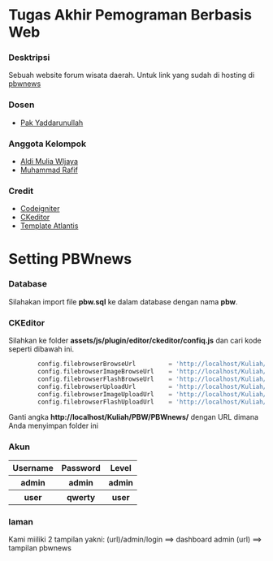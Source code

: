 # Tugas Akhir Pemograman Berbasis Web

### Desktripsi
Sebuah website forum wisata daerah. Untuk link yang sudah di hosting di 
[pbwnews](https://pbwnewss.000webhostapp.com/ "pbwnews")

### Dosen
- [Pak Yaddarunullah](https://github.com/yaddarabullah "Pak Yaddarunullah")

### Anggota Kelompok
- [Aldi Mulia WIjaya](https://github.com/promtom "Aldi Mulia WIjaya")
- [Muhammad Rafif](https://github.com/MRafif950 "Muhammad Rafif")

### Credit
- [Codeigniter](https://codeigniter.com/download/ "Codeigniter")
- [CKeditor](https://ckeditor.com/ "CKeditor")
- [Template Atlantis](https://themekita.com/demo-atlantis-lite-bootstrap/ "Template Admin Atlantis")

# Setting PBWnews

### Database
Silahakan import file **pbw.sql** ke dalam database dengan nama **pbw**.

### CKEditor
Silahkan ke folder **assets/js/plugin/editor/ckeditor/confiq.js** dan cari kode seperti dibawah ini.

```php
        config.filebrowserBrowseUrl			= 'http://localhost/Kuliah/PBW/PBWnews/assets/js/plugin/editor/kcfinder/browse.php?type=files';
        config.filebrowserImageBrowseUrl	= 'http://localhost/Kuliah/PBW/PBWnews/assets/js/plugin/editor/kcfinder/browse.php?type=images';
        config.filebrowserFlashBrowseUrl	= 'http://localhost/Kuliah/PBW/PBWnews/assets/js/plugin/editor/kcfinder/browse.php?type=flash';
        config.filebrowserUploadUrl			= 'http://localhost/Kuliah/PBW/PBWnews/assets/js/plugin/editor/kcfinder/upload.php?type=files';
        config.filebrowserImageUploadUrl	= 'http://localhost/Kuliah/PBW/PBWnews/assets/js/plugin/editor/kcfinder/upload.php?type=images';
        config.filebrowserFlashUploadUrl	= 'http://localhost/Kuliah/PBW/PBWnews/assets/js/plugin/editor/kcfinder/upload.php?type=flash';
```
Ganti angka **http://localhost/Kuliah/PBW/PBWnews/** dengan URL dimana Anda menyimpan folder ini


### Akun

 <table>
 <thead>
 <tr>
     <th>Username</th>
     <th>Password</th>
     <th>Level</th>
 </tr>
 </thead>
 <tbody>
 <tr>
     <th>admin</th>
     <th>admin</th>
     <th>admin</th>
 </tr>
  <tr>
     <th>user</th>
     <th>qwerty</th>
     <th>user</th>
 </tr>
 </tbody>
</table>

### laman
Kami miiliki 2 tampilan yakni:
(url)/admin/login   ==> dashboard admin
(url)               ==> tampilan pbwnews
